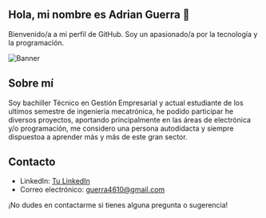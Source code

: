 ## Hola, mi nombre es Adrian Guerra 👋

Bienvenido/a a mi perfil de GitHub. Soy un apasionado/a por la tecnología y la programación.

![Banner](url_de_tu_imagen)

## Sobre mí

Soy bachiller Técnico en Gestión Empresarial y actual estudiante de los ultimos semestre de ingenieria mecatrónica, he podido participar he diversos
proyectos, aportando principalmente en las áreas de electrónica y/o programación, me considero una persona autodidacta y siempre dispuestoa a aprender
más y más de este gran sector.
<!--
## Proyectos Destacados

- [Proyecto 1](enlace_al_proyecto): Breve descripción del proyecto.
- [Proyecto 2](enlace_al_proyecto): Breve descripción del proyecto.
- [Proyecto 3](enlace_al_proyecto): Breve descripción del proyecto.
-->
## Contacto

- LinkedIn: [Tu LinkedIn](enlace_a_tu_perfil)
- Correo electrónico: [guerra4610@gmail.com](mailto:tu_correo@example.com)

¡No dudes en contactarme si tienes alguna pregunta o sugerencia!

<!--
**AdrianGuerra46/AdrianGuerra46** is a ✨ _special_ ✨ repository because its `README.md` (this file) appears on your GitHub profile.

Here are some ideas to get you started:

- 🔭 I’m currently working on ...
- 🌱 I’m currently learning ...
- 👯 I’m looking to collaborate on ...
- 🤔 I’m looking for help with ...
- 💬 Ask me about ...
- 📫 How to reach me: ...
- 😄 Pronouns: ...
- ⚡ Fun fact: ...
-->
